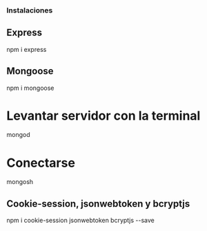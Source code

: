 ### Instalaciones 

## Express

npm i express

## Mongoose 

npm i mongoose

# Levantar servidor con la terminal

mongod

# Conectarse 

mongosh


## Cookie-session, jsonwebtoken y bcryptjs

npm i cookie-session jsonwebtoken bcryptjs --save